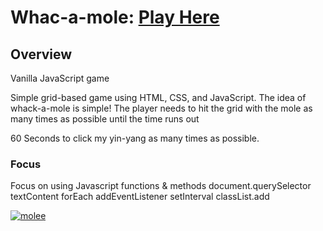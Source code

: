 





# Whac-a-mole: <a href="https://postimg.cc/ZWYFXCFR" target="_blank">Play Here</a>

## Overview

Vanilla JavaScript game

Simple grid-based game using HTML, CSS, and JavaScript. The idea of whack-a-mole is simple! The player needs to hit the grid with the mole as many times as possible until the time runs out

60 Seconds to click my yin-yang as many times as possible.

### Focus

Focus on using Javascript functions & methods 
document.querySelector
textContent
forEach
addEventListener
setInterval
classList.add

<a href='https://postimg.cc/ZWYFXCFR' target='_blank'><img src='https://i.postimg.cc/cLw9g3vQ/molee.png' border='0' alt='molee'/></a>


 
